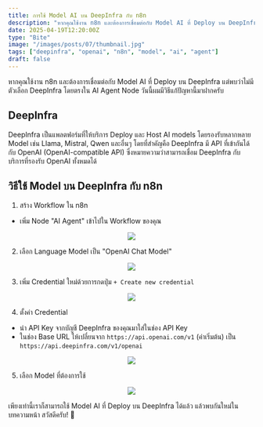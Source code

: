 ```yaml
---
title: การใช้ Model AI บน DeepInfra กับ n8n
description: "หากคุณใช้งาน n8n และต้องการเชื่อมต่อกับ Model AI ที่ Deploy บน DeepInfra แต่พบว่าไม่มีตัวเลือก DeepInfra โดยตรงใน AI Agent Node วันนี้ผมมีวิธีแก้ปัญหานี้มาฝากครับ"
date: 2025-04-19T12:20:00Z
type: "Bite"
image: "/images/posts/07/thumbnail.jpg"
tags: ["deepinfra", "openai", "n8n", "model", "ai", "agent"]
draft: false
---
```


หากคุณใช้งาน n8n และต้องการเชื่อมต่อกับ Model AI ที่ Deploy บน DeepInfra แต่พบว่าไม่มีตัวเลือก DeepInfra โดยตรงใน AI Agent Node วันนี้ผมมีวิธีแก้ปัญหานี้มาฝากครับ

## DeepInfra

DeepInfra เป็นแพลตฟอร์มที่ให้บริการ Deploy และ Host AI models โดยรองรับหลากหลาย Model เช่น Llama, Mistral, Qwen และอื่นๆ โดยที่สำคัญคือ DeepInfra มี API ที่เข้ากันได้กับ OpenAI (OpenAI-compatible API) ซึ่งหมายความว่าสามารถเชื่อม DeepInfra กับบริการที่รองรับ OpenAI ทั้งหมดได้

## วิธีใช้ Model บน DeepInfra กับ n8n

1. สร้าง Workflow ใน n8n

- เพิ่ม Node "AI Agent" เข้าไปใน Workflow ของคุณ

<p align="center">
  <img src="/images/posts/07/image.png" />
</p>

2. เลือก Language Model เป็น "OpenAI Chat Model"

<p align="center">
  <img src="/images/posts/07/image 1.png" />
</p>

3. เพิ่ม Credential ใหม่ด้วยการกดปุ่ม `+ Create new credential`

<p align="center">
  <img src="/images/posts/07/image 2.png" />
</p>

4. ตั้งค่า Credential

- นำ API Key จากบัญชี DeepInfra ของคุณมาใส่ในช่อง API Key
- ในช่อง Base URL ให้เปลี่ยนจาก `https://api.openai.com/v1` (ค่าเริ่มต้น) เป็น `https://api.deepinfra.com/v1/openai`

<p align="center">
  <img src="/images/posts/07/image 3.png" />
</p>

5. เลือก Model ที่ต้องการใช้

<p align="center">
  <img src="/images/posts/07/image 4.png" />
</p>

เพียงเท่านี้เราก็สามารถใช้ Model AI ที่ Deploy บน DeepInfra ได้แล้ว แล้วพบกันใหม่ในบทความหน้า สวัสดีครับ! 🚀
